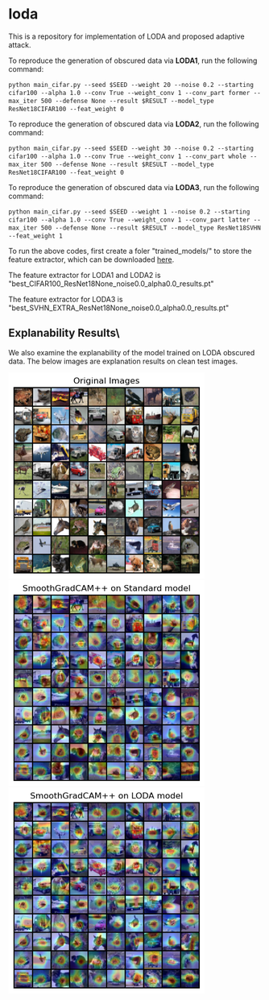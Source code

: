 # loda
This is a repository for implementation of LODA and proposed adaptive attack.

To reproduce the generation of obscured data via **LODA1**, run the following command:
```
python main_cifar.py --seed $SEED --weight 20 --noise 0.2 --starting cifar100 --alpha 1.0 --conv True --weight_conv 1 --conv_part former --max_iter 500 --defense None --result $RESULT --model_type ResNet18CIFAR100 --feat_weight 0
```
To reproduce the generation of obscured data via **LODA2**, run the following command:
```
python main_cifar.py --seed $SEED --weight 30 --noise 0.2 --starting cifar100 --alpha 1.0 --conv True --weight_conv 1 --conv_part whole --max_iter 500 --defense None --result $RESULT --model_type ResNet18CIFAR100 --feat_weight 0
```

To reproduce the generation of obscured data via **LODA3**, run the following command:
```
python main_cifar.py --seed $SEED --weight 1 --noise 0.2 --starting cifar100 --alpha 1.0 --conv True --weight_conv 1 --conv_part latter --max_iter 500 --defense None --result $RESULT --model_type ResNet18SVHN --feat_weight 1
```

To run the above codes, first create a foler "trained_models/" to store the feature extractor, which can be downloaded [here](https://drive.google.com/file/d/1CdYLnO9me_g4ReaPiZsFI1ElXR8liFaI/view?usp=sharing).

The feature extractor for LODA1 and LODA2 is "best_CIFAR100_ResNet18None_noise0.0_alpha0.0_results.pt"

The feature extractor for LODA3 is "best_SVHN_EXTRA_ResNet18None_noise0.0_alpha0.0_results.pt"

## Explanability Results\
We also examine the explanability of the model trained on LODA obscured data. The below images are explanation results on clean test images. 

![](./Original_Images_random_100.png?raw=true "Title")
![](./SmoothGradCAM++_Standard_model_random_100.png?raw=true "Title")
![](./SmoothGradCAM++_LODA_model_random_100.png?raw=true "Title")
